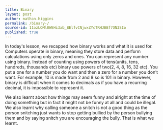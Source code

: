 ```yaml
---
title: Binary 
layout: post
author: nathan.higgins
permalink: /binary-/
source-id: 11ozLOMl0WEHi3xb_BElfvCNjwxZYcTRHJBBf7ON3SIo
published: true
---
```

In today's lesson, we recapped how binary works and what it is used for. Computers operate in binary, meaning they store data and perform calculations using only zeros and ones. You can represent any number using binary. Instead of counting using powers of tens(units, tens, hundreds, thousands etc) binary use powers of two(2, 4, 8, 16, 32 etc). You put a one for a number you do want and then a zero for a number you don’t want. For example, 10 is made from 2 and 8 so is 101 in binary. However, binary is difficult when it comes to decimals as if you have a recurring decimal, it is impossible to represent it.

We also learnt about how things may seem funny and alright at the time of doing something but in fact it might not be funny at all and could be illegal. We also learnt why calling someone a snitch is not a good thing as the person snitching just wants to stop getting bullied by the person bullying them and by saying snitch you are encouraging the bully.  That is what we learnt.

